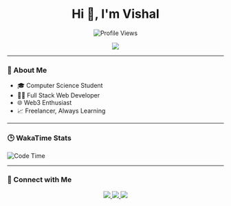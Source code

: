  <h1 align="center">Hi 👋, I'm Vishal</h1>
<p align="center">
  <img src="http://img.shields.io/badge/Profile%20Views-117-blue" alt="Profile Views" />
</p>

<p align="center">
  <a href="https://github.com/iVishalCode/readme-typing-svg">
    <img src="https://readme-typing-svg.herokuapp.com?lines=Computer+Science+Student;Full+Stack+Web+Developer;Freelancer;WEB3+Enthusiast;Always+Learning+New+Things&center=true&width=500&height=45&font=Fira+Code&color=00FEEF&vCenter=true&pause=1000">
  </a>
</p>

---

### 🧠 About Me
- 🎓 Computer Science Student  
- 🧑‍💻 Full Stack Web Developer  
- 🌐 Web3 Enthusiast  
- 📈 Freelancer, Always Learning  

---

### 🕒 WakaTime Stats
<!--START_SECTION:waka-->
![Code Time](http://img.shields.io/badge/Code%20Time-50%20hrs%2043%20mins-blue)
<!--END_SECTION:waka-->

---

### 🤝 Connect with Me

<p align="center">
  <a href="https://linkedin.com/in/vishal-kumar-779054260" target="_blank">
    <img src="https://img.shields.io/badge/LinkedIn-0A66C2?style=for-the-badge&logo=linkedin&logoColor=white" />
  </a>
  <a href="https://twitter.com/iVishalCsx" target="_blank">
    <img src="https://img.shields.io/badge/Twitter-1DA1F2?style=for-the-badge&logo=twitter&logoColor=white" />
  </a>
  <a href="mailto:vishalcsx@gmail.com" target="_blank">
    <img src="https://img.shields.io/badge/Email-D14836?style=for-the-badge&logo=gmail&logoColor=white" />
  </a>
</p>
